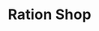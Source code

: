---
title: "Ration Shop"
url: /neyattinkara/ration-shop-parassala-vellerada-road/
shop: convenience
---